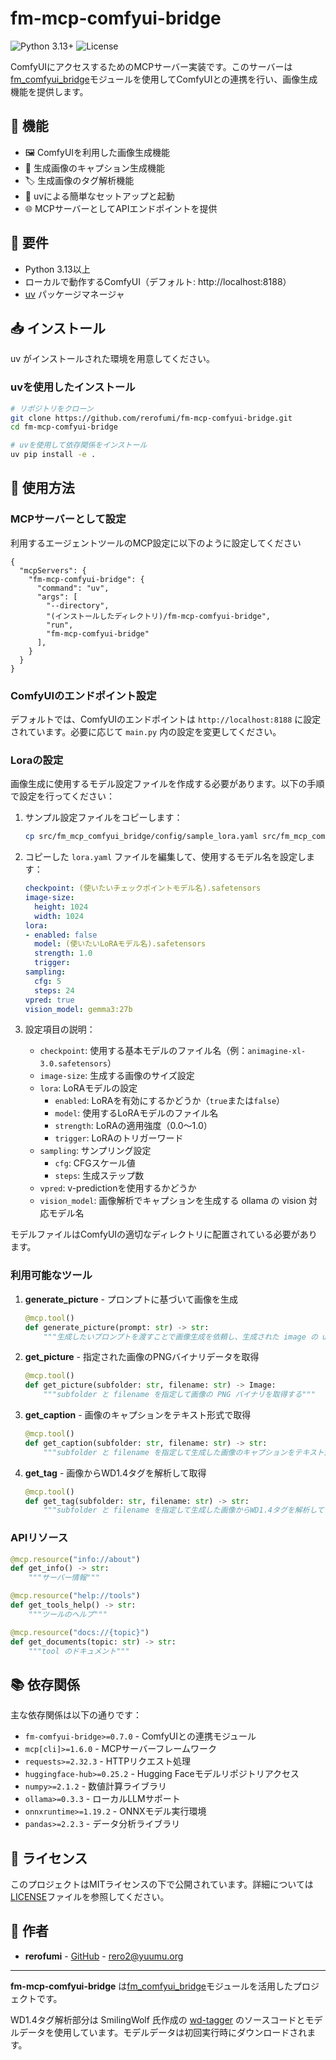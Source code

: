 # fm-mcp-comfyui-bridge

![Python 3.13+](https://img.shields.io/badge/python-3.13+-blue.svg)
![License](https://img.shields.io/badge/license-MIT-green.svg)

ComfyUIにアクセスするためのMCPサーバー実装です。このサーバーは[fm_comfyui_bridge](https://github.com/rerofumi/fm_comfyui_bridge)モジュールを使用してComfyUIとの連携を行い、画像生成機能を提供します。

## 🌟 機能

- 🖼️ ComfyUIを利用した画像生成機能
- 📝 生成画像のキャプション生成機能
- 🏷️ 生成画像のタグ解析機能
- 🔄 uvによる簡単なセットアップと起動
- 🌐 MCPサーバーとしてAPIエンドポイントを提供

## 🔧 要件

- Python 3.13以上
- ローカルで動作するComfyUI（デフォルト: http://localhost:8188）
- [uv](https://github.com/astral-sh/uv) パッケージマネージャ

## 📥 インストール

uv がインストールされた環境を用意してください。

### uvを使用したインストール

```bash
# リポジトリをクローン
git clone https://github.com/rerofumi/fm-mcp-comfyui-bridge.git
cd fm-mcp-comfyui-bridge

# uvを使用して依存関係をインストール
uv pip install -e .
```


## 🚀 使用方法

### MCPサーバーとして設定

利用するエージェントツールのMCP設定に以下のように設定してください

```
{
  "mcpServers": {
    "fm-mcp-comfyui-bridge": {
      "command": "uv",
      "args": [
        "--directory",
        "(インストールしたディレクトリ)/fm-mcp-comfyui-bridge",
        "run",
        "fm-mcp-comfyui-bridge"
      ],
    }
  }
}
```

### ComfyUIのエンドポイント設定

デフォルトでは、ComfyUIのエンドポイントは `http://localhost:8188` に設定されています。必要に応じて `main.py` 内の設定を変更してください。

### Loraの設定

画像生成に使用するモデル設定ファイルを作成する必要があります。以下の手順で設定を行ってください：

1. サンプル設定ファイルをコピーします：
   ```bash
   cp src/fm_mcp_comfyui_bridge/config/sample_lora.yaml src/fm_mcp_comfyui_bridge/config/lora.yaml
   ```

2. コピーした `lora.yaml` ファイルを編集して、使用するモデル名を設定します：
   ```yaml
   checkpoint: (使いたいチェックポイントモデル名).safetensors
   image-size:
     height: 1024
     width: 1024
   lora:
   - enabled: false
     model: (使いたいLoRAモデル名).safetensors
     strength: 1.0
     trigger: 
   sampling:
     cfg: 5
     steps: 24
   vpred: true
   vision_model: gemma3:27b
   ```

3. 設定項目の説明：
   - `checkpoint`: 使用する基本モデルのファイル名（例：`animagine-xl-3.0.safetensors`）
   - `image-size`: 生成する画像のサイズ設定
   - `lora`: LoRAモデルの設定
     - `enabled`: LoRAを有効にするかどうか（`true`または`false`）
     - `model`: 使用するLoRAモデルのファイル名
     - `strength`: LoRAの適用強度（0.0〜1.0）
     - `trigger`: LoRAのトリガーワード
   - `sampling`: サンプリング設定
     - `cfg`: CFGスケール値
     - `steps`: 生成ステップ数
   - `vpred`: v-predictionを使用するかどうか
   - `vision_model`: 画像解析でキャプションを生成する ollama の vision 対応モデル名


モデルファイルはComfyUIの適切なディレクトリに配置されている必要があります。

### 利用可能なツール

1. **generate_picture** - プロンプトに基づいて画像を生成
   ```python
   @mcp.tool()
   def generate_picture(prompt: str) -> str:
       """生成したいプロンプトを渡すことで画像生成を依頼し、生成された image の url を返す"""
   ```

2. **get_picture** - 指定された画像のPNGバイナリデータを取得
   ```python
   @mcp.tool()
   def get_picture(subfolder: str, filename: str) -> Image:
       """subfolder と filename を指定して画像の PNG バイナリを取得する"""
   ```

3. **get_caption** - 画像のキャプションをテキスト形式で取得
   ```python
   @mcp.tool()
   def get_caption(subfolder: str, filename: str) -> str:
       """subfolder と filename を指定して生成した画像のキャプションをテキスト形式で取得する"""
   ```

4. **get_tag** - 画像からWD1.4タグを解析して取得
   ```python
   @mcp.tool()
   def get_tag(subfolder: str, filename: str) -> str:
       """subfolder と filename を指定して生成した画像からWD1.4タグを解析してテキスト形式で取得する"""
   ```

### APIリソース

```python
@mcp.resource("info://about")
def get_info() -> str:
    """サーバー情報"""

@mcp.resource("help://tools")
def get_tools_help() -> str:
    """ツールのヘルプ"""

@mcp.resource("docs://{topic}")
def get_documents(topic: str) -> str:
    """tool のドキュメント"""
```

## 📚 依存関係

主な依存関係は以下の通りです：

- `fm-comfyui-bridge>=0.7.0` - ComfyUIとの連携モジュール
- `mcp[cli]>=1.6.0` - MCPサーバーフレームワーク
- `requests>=2.32.3` - HTTPリクエスト処理
- `huggingface-hub>=0.25.2` - Hugging Faceモデルリポジトリアクセス
- `numpy>=2.1.2` - 数値計算ライブラリ
- `ollama>=0.3.3` - ローカルLLMサポート
- `onnxruntime>=1.19.2` - ONNXモデル実行環境
- `pandas>=2.2.3` - データ分析ライブラリ

## 📄 ライセンス

このプロジェクトはMITライセンスの下で公開されています。詳細については[LICENSE](LICENSE)ファイルを参照してください。

## 👤 作者

- **rerofumi** - [GitHub](https://github.com/rerofumi) - rero2@yuumu.org

---

**fm-mcp-comfyui-bridge** は[fm_comfyui_bridge](https://github.com/rerofumi/fm_comfyui_bridge)モジュールを活用したプロジェクトです。

WD1.4タグ解析部分は SmilingWolf 氏作成の [wd-tagger](https://huggingface.co/spaces/SmilingWolf/wd-tagger/tree/main) のソースコードとモデルデータを使用しています。モデルデータは初回実行時にダウンロードされます。


